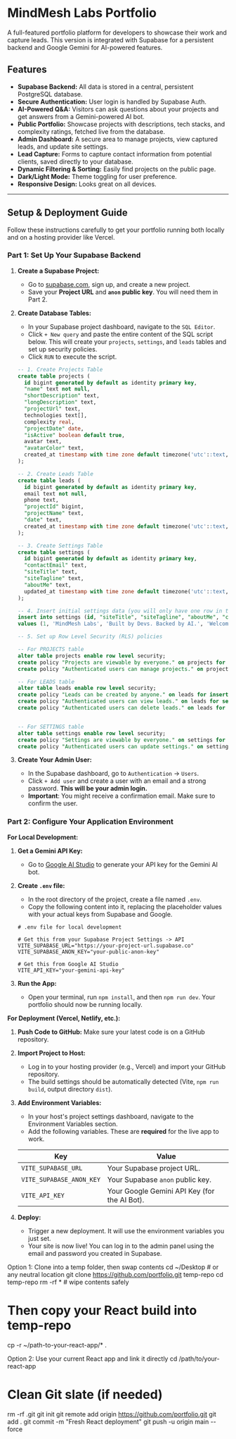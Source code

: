# MindMesh Labs Portfolio

A full-featured portfolio platform for developers to showcase their work and capture leads. This version is integrated with Supabase for a persistent backend and Google Gemini for AI-powered features.

## Features

- **Supabase Backend:** All data is stored in a central, persistent PostgreSQL database.
- **Secure Authentication:** User login is handled by Supabase Auth.
- **AI-Powered Q&A:** Visitors can ask questions about your projects and get answers from a Gemini-powered AI bot.
- **Public Portfolio:** Showcase projects with descriptions, tech stacks, and complexity ratings, fetched live from the database.
- **Admin Dashboard:** A secure area to manage projects, view captured leads, and update site settings.
- **Lead Capture:** Forms to capture contact information from potential clients, saved directly to your database.
- **Dynamic Filtering & Sorting:** Easily find projects on the public page.
- **Dark/Light Mode:** Theme toggling for user preference.
- **Responsive Design:** Looks great on all devices.

---

## Setup & Deployment Guide

Follow these instructions carefully to get your portfolio running both locally and on a hosting provider like Vercel.

### Part 1: Set Up Your Supabase Backend

1.  **Create a Supabase Project:**
    *   Go to [supabase.com](https://supabase.com), sign up, and create a new project.
    *   Save your **Project URL** and **`anon` public key**. You will need them in Part 2.

2.  **Create Database Tables:**
    *   In your Supabase project dashboard, navigate to the `SQL Editor`.
    *   Click `+ New query` and paste the entire content of the SQL script below. This will create your `projects`, `settings`, and `leads` tables and set up security policies.
    *   Click `RUN` to execute the script.

    ```sql
    -- 1. Create Projects Table
    create table projects (
      id bigint generated by default as identity primary key,
      "name" text not null,
      "shortDescription" text,
      "longDescription" text,
      "projectUrl" text,
      technologies text[],
      complexity real,
      "projectDate" date,
      "isActive" boolean default true,
      avatar text,
      "avatarColor" text,
      created_at timestamp with time zone default timezone('utc'::text, now()) not null
    );

    -- 2. Create Leads Table
    create table leads (
      id bigint generated by default as identity primary key,
      email text not null,
      phone text,
      "projectId" bigint,
      "projectName" text,
      "date" text,
      created_at timestamp with time zone default timezone('utc'::text, now()) not null
    );

    -- 3. Create Settings Table
    create table settings (
      id bigint generated by default as identity primary key,
      "contactEmail" text,
      "siteTitle" text,
      "siteTagline" text,
      "aboutMe" text,
      updated_at timestamp with time zone default timezone('utc'::text, now()) not null
    );

    -- 4. Insert initial settings data (you will only have one row in this table)
    insert into settings (id, "siteTitle", "siteTagline", "aboutMe", "contactEmail")
    values (1, 'MindMesh Labs', 'Built by Devs. Backed by AI.', 'Welcome to my portfolio! I am a passionate developer specializing in creating modern, responsive, and user-friendly web applications.', 'your-email@example.com');

    -- 5. Set up Row Level Security (RLS) policies
    
    -- For PROJECTS table
    alter table projects enable row level security;
    create policy "Projects are viewable by everyone." on projects for select using (true);
    create policy "Authenticated users can manage projects." on projects for all using (auth.role() = 'authenticated');

    -- For LEADS table
    alter table leads enable row level security;
    create policy "Leads can be created by anyone." on leads for insert with check (true);
    create policy "Authenticated users can view leads." on leads for select using (auth.role() = 'authenticated');
    create policy "Authenticated users can delete leads." on leads for delete using (auth.role() = 'authenticated');


    -- For SETTINGS table
    alter table settings enable row level security;
    create policy "Settings are viewable by everyone." on settings for select using (true);
    create policy "Authenticated users can update settings." on settings for update using (auth.role() = 'authenticated');
    ```

3.  **Create Your Admin User:**
    *   In the Supabase dashboard, go to `Authentication` -> `Users`.
    *   Click `+ Add user` and create a user with an email and a strong password. **This will be your admin login.**
    *   **Important**: You might receive a confirmation email. Make sure to confirm the user.

### Part 2: Configure Your Application Environment

**For Local Development:**

1.  **Get a Gemini API Key:**
    *   Go to [Google AI Studio](https://aistudio.google.com/app/apikey) to generate your API key for the Gemini AI bot.

2.  **Create `.env` file:**
    *   In the root directory of the project, create a file named `.env`.
    *   Copy the following content into it, replacing the placeholder values with your actual keys from Supabase and Google.

    ```env
    # .env file for local development

    # Get this from your Supabase Project Settings -> API
    VITE_SUPABASE_URL="https://your-project-url.supabase.co"
    VITE_SUPABASE_ANON_KEY="your-public-anon-key"

    # Get this from Google AI Studio
    VITE_API_KEY="your-gemini-api-key"
    ```

3.  **Run the App:**
    *   Open your terminal, run `npm install`, and then `npm run dev`. Your portfolio should now be running locally.

**For Deployment (Vercel, Netlify, etc.):**

1.  **Push Code to GitHub:** Make sure your latest code is on a GitHub repository.

2.  **Import Project to Host:**
    *   Log in to your hosting provider (e.g., Vercel) and import your GitHub repository.
    *   The build settings should be automatically detected (Vite, `npm run build`, output directory `dist`).

3.  **Add Environment Variables:**
    *   In your host's project settings dashboard, navigate to the Environment Variables section.
    *   Add the following variables. These are **required** for the live app to work.

    | Key                       | Value                                         |
    | ------------------------- | --------------------------------------------- |
    | `VITE_SUPABASE_URL`       | Your Supabase project URL.                    |
    | `VITE_SUPABASE_ANON_KEY`  | Your Supabase `anon` public key.              |
    | `VITE_API_KEY`            | Your Google Gemini API Key (for the AI Bot).  |

4.  **Deploy:**
    *   Trigger a new deployment. It will use the environment variables you just set.
    *   Your site is now live! You can log in to the admin panel using the email and password you created in Supabase.


Option 1: Clone into a temp folder, then swap contents
cd ~/Desktop  # or any neutral location
git clone https://github.com/portfolio.git temp-repo
cd temp-repo
rm -rf *      # wipe contents safely

# Then copy your React build into temp-repo
cp -r ~/path-to-your-react-app/* .

Option 2: Use your current React app and link it directly
cd /path/to/your-react-app

# Clean Git slate (if needed)
rm -rf .git
git init
git remote add origin https://github.com/portfolio.git
git add .
git commit -m "Fresh React deployment"
git push -u origin main --force

